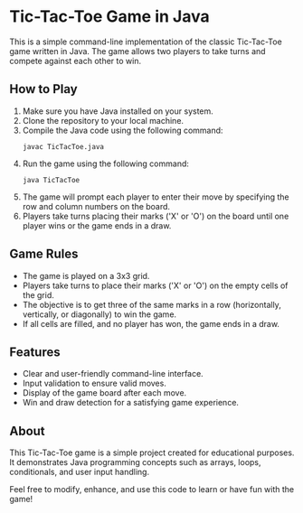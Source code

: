 # Tic-Tac-Toe Game in Java

This is a simple command-line implementation of the classic Tic-Tac-Toe game written in Java. The game allows two players to take turns and compete against each other to win.

## How to Play

1. Make sure you have Java installed on your system.
2. Clone the repository to your local machine.
3. Compile the Java code using the following command:
   ```
   javac TicTacToe.java
   ```
4. Run the game using the following command:
   ```
   java TicTacToe
   ```
5. The game will prompt each player to enter their move by specifying the row and column numbers on the board.
6. Players take turns placing their marks ('X' or 'O') on the board until one player wins or the game ends in a draw.

## Game Rules

- The game is played on a 3x3 grid.
- Players take turns to place their marks ('X' or 'O') on the empty cells of the grid.
- The objective is to get three of the same marks in a row (horizontally, vertically, or diagonally) to win the game.
- If all cells are filled, and no player has won, the game ends in a draw.

## Features

- Clear and user-friendly command-line interface.
- Input validation to ensure valid moves.
- Display of the game board after each move.
- Win and draw detection for a satisfying game experience.

## About

This Tic-Tac-Toe game is a simple project created for educational purposes. It demonstrates Java programming concepts such as arrays, loops, conditionals, and user input handling.

Feel free to modify, enhance, and use this code to learn or have fun with the game!
